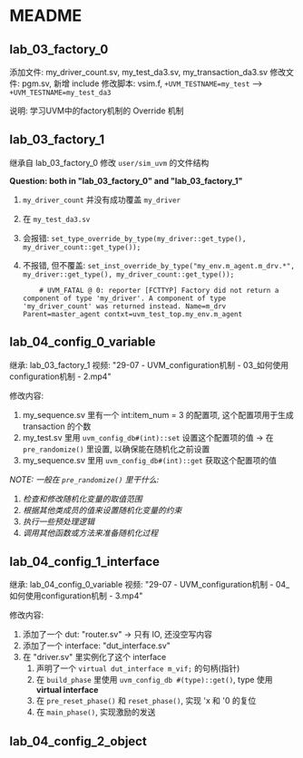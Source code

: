 # MEADME

## lab_03_factory_0

添加文件: my_driver_count.sv, my_test_da3.sv, my_transaction_da3.sv
修改文件: pgm.sv, 新增 include
修改脚本: vsim.f, `+UVM_TESTNAME=my_test` --> `+UVM_TESTNAME=my_test_da3`

说明: 学习UVM中的factory机制的 Override 机制

## lab_03_factory_1

继承自 lab_03_factory_0
修改 `user/sim_uvm` 的文件结构

**Question: both in "lab_03_factory_0" and "lab_03_factory_1"**

1. `my_driver_count` 并没有成功覆盖 `my_driver`
2. 在 `my_test_da3.sv`
3. 会报错: `set_type_override_by_type(my_driver::get_type(), my_driver_count::get_type());`
4. 不报错, 但不覆盖: `set_inst_override_by_type("my_env.m_agent.m_drv.*", my_driver::get_type(), my_driver_count::get_type());`

    ```log
        # UVM_FATAL @ 0: reporter [FCTTYP] Factory did not return a component of type 'my_driver'. A component of type 'my_driver_count' was returned instead. Name=m_drv Parent=master_agent contxt=uvm_test_top.my_env.m_agent
    ```

## lab_04_config_0_variable

继承: lab_03_factory_1
视频: "29-07 - UVM_configuration机制 - 03_如何使用configuration机制 - 2.mp4"

修改内容:

1. my_sequence.sv 里有一个 int:item_num = 3 的配置项, 这个配置项用于生成 transaction 的个数
2. my_test.sv 里用 `uvm_config_db#(int)::set` 设置这个配置项的值 -> 在 `pre_randomize()` 里设置, 以确保能在随机化之前设置
3. my_sequence.sv 里用 `uvm_config_db#(int)::get` 获取这个配置项的值

*NOTE: 一般在 `pre_randomize()` 里干什么:*

1. *检查和修改随机化变量的取值范围*
2. *根据其他类成员的值来设置随机化变量的约束*
3. *执行一些预处理逻辑*
4. *调用其他函数或方法来准备随机化过程*

## lab_04_config_1_interface

继承: lab_04_config_0_variable
视频: "29-07 - UVM_configuration机制 - 04_如何使用configuration机制 - 3.mp4"

修改内容:

1. 添加了一个 dut: "router.sv" -> 只有 IO, 还没空写内容
2. 添加了一个 interface: "dut_interface.sv"
3. 在 "driver.sv" 里实例化了这个 interface
   1. 声明了一个 `virtual dut_interface m_vif;` 的句柄(指针)
   2. 在 `build_phase` 里使用 `uvm_config_db #(type)::get()`, type 使用 **virtual interface**
   3. 在 `pre_reset_phase()` 和 `reset_phase()`, 实现 'x 和 '0 的复位
   4. 在 `main_phase()`, 实现激励的发送

## lab_04_config_2_object
